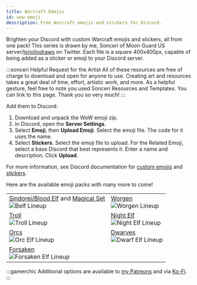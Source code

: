 ```yaml
---
title: Warcraft Emojis
id: wow-emoji
description: Free Warcraft emojis and stickers for Discord.
---
```


Brighten your Discord with custom Warcraft emojis and stickers, all from one pack! This series is drawn by me, Sonceri of Moon Guard US server/[lorioliodraws](https://twitter.com/lorioliodraws) on Twitter. Each file is a square 400x400px, capable of being added as a sticker or emoji to your Discord server.

:::sonceri Helpful Request for the Artist
All of these resources are free of charge to download and open for anyone to use. Creating art and resources takes a great deal of time, effort, artistic work, and more. As a helpful gesture, feel free to note you used Sonceri Resources and Templates. You can link to this page. Thank you so very much! 
:::

Add them to Discord:

1. Download and unpack the WoW emoji zip.
1. In Discord, open the **Server Settings**.
1. Select **Emoji**, then **Upload Emoji**. Select the emoji file. The code for it uses the name.
1. Select **Stickers**. Select the emoji file to upload. For the Related Emoji, select a base Discord that best represents it. Enter a name and description. Click **Upload**.

For more information, see Discord documentation for [custom emojis](https://support.discord.com/hc/en-us/articles/360036479811-Custom-Emojis) and [stickers](https://support.discord.com/hc/en-us/articles/4403089981975-Managing-Custom-Stickers-FAQ).

Here are the available emoji packs with many more to come!

<div class="info-plainer">

|  |  |
| -- | -- |
| [Sindorei/Blood Elf](/files/belf-emojis.zip) and [Magical Set](/files/belf-magic.zip)<br/>![Belf Lineup](/img/resources/emoji/belf-lineup.png)  | [Worgen](/files/worgen-emojis.zip)<br/>![Worgen Lineup](/img/resources/emoji/worgen-lineup.png) |
| [Troll](/files/troll-emojis.zip)<br/>![Troll Lineup](/img/resources/emoji/troll-lineup.png) | [Night Elf](/files/nelf-emojis.zip)<br/>![Night Elf Lineup](/img/resources/emoji/nelf-lineup.png) |
| [Orcs](/files/orc-emojis.zip)<br/>![Orc Elf Lineup](/img/resources/emoji/orc-lineup.png) | [Dwarves](/files/dwarf-emojis.zip)<br/>![Dwarf Elf Lineup](/img/resources/emoji/dwarf-lineup.png) |
| [Forsaken](/files/forsaken-emojis.zip)<br/>![Forsaken Elf Lineup](/img/resources/emoji/forsaken-lineup.png) |  |

</div>

:::gamerchic
Additional options are available to [my Patreons](https://www.patreon.com/sonceri) and via [Ko-Fi](https://ko-fi.com/sonceriart/shop).
:::
